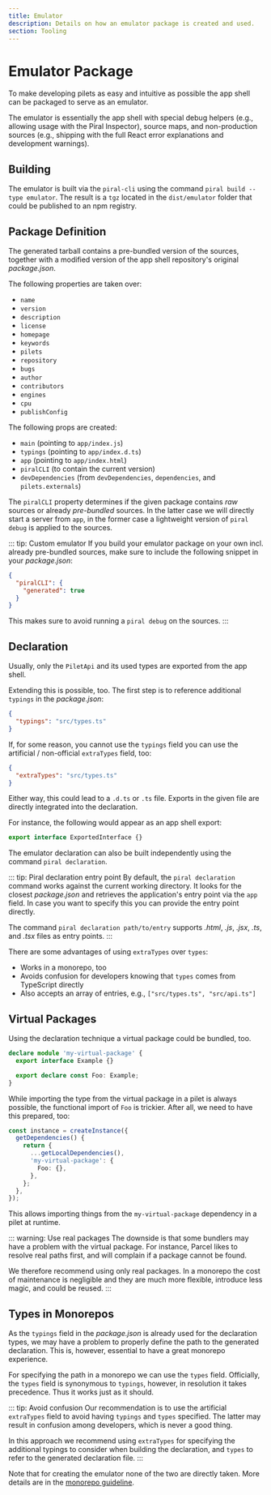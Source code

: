 ```yaml
---
title: Emulator
description: Details on how an emulator package is created and used.
section: Tooling
---
```


# Emulator Package

To make developing pilets as easy and intuitive as possible the app shell can be packaged to serve as an emulator.

The emulator is essentially the app shell with special debug helpers (e.g., allowing usage with the Piral Inspector), source maps, and non-production sources (e.g., shipping with the full React error explanations and development warnings).

## Building

The emulator is built via the `piral-cli` using the command `piral build --type emulator`. The result is a `tgz` located in the `dist/emulator` folder that could be published to an npm registry.

## Package Definition

The generated tarball contains a pre-bundled version of the sources, together with a modified version of the app shell repository's original *package.json*.

The following properties are taken over:

- `name`
- `version`
- `description`
- `license`
- `homepage`
- `keywords`
- `pilets`
- `repository`
- `bugs`
- `author`
- `contributors`
- `engines`
- `cpu`
- `publishConfig`

The following props are created:

- `main` (pointing to `app/index.js`)
- `typings` (pointing to `app/index.d.ts`)
- `app` (pointing to `app/index.html`)
- `piralCLI` (to contain the current version)
- `devDependencies` (from `devDependencies`, `dependencies`, and `pilets.externals`)

The `piralCLI` property determines if the given package contains *raw* sources or already *pre-bundled* sources. In the latter case we will directly start a server from `app`, in the former case a lightweight version of `piral debug` is applied to the sources.

::: tip: Custom emulator
If you build your emulator package on your own incl. already pre-bundled sources, make sure to include the following snippet in your *package.json*:

```json
{
  "piralCLI": {
    "generated": true
  }
}
```

This makes sure to avoid running a `piral debug` on the sources.
:::

## Declaration

Usually, only the `PiletApi` and its used types are exported from the app shell.

Extending this is possible, too. The first step is to reference additional `typings` in the *package.json*:

```json
{
  "typings": "src/types.ts"
}
```

If, for some reason, you cannot use the `typings` field you can use the artificial / non-official `extraTypes` field, too:

```json
{
  "extraTypes": "src/types.ts"
}
```

Either way, this could lead to a `.d.ts` or `.ts` file. Exports in the given file are directly integrated into the declaration.

For instance, the following would appear as an app shell export:

```ts
export interface ExportedInterface {}
```

The emulator declaration can also be built independently using the command `piral declaration`.

::: tip: Piral declaration entry point
By default, the `piral declaration` command works against the current working directory. It looks for the closest *package.json* and retrieves the application's entry point via the `app` field. In case you want to specify this you can provide the entry point directly.

The command `piral declaration path/to/entry` supports *.html*, *.js*, *.jsx*, *.ts*, and *.tsx* files as entry points.
:::

There are some advantages of using `extraTypes` over `types`:

- Works in a monorepo, too
- Avoids confusion for developers knowing that `types` comes from TypeScript directly
- Also accepts an array of entries, e.g., `["src/types.ts", "src/api.ts"]`

## Virtual Packages

Using the declaration technique a virtual package could be bundled, too.

```ts
declare module 'my-virtual-package' {
  export interface Example {}

  export declare const Foo: Example;
}
```

While importing the type from the virtual package in a pilet is always possible, the functional import of `Foo` is trickier. After all, we need to have this prepared, too:

```ts
const instance = createInstance({
  getDependencies() {
    return {
      ...getLocalDependencies(),
      'my-virtual-package': {
        Foo: {},
      },
    };
  },
});
```

This allows importing things from the `my-virtual-package` dependency in a pilet at runtime.

::: warning: Use real packages
The downside is that some bundlers may have a problem with the virtual package. For instance, Parcel likes to resolve real paths first, and will complain if a package cannot be found.

We therefore recommend using only real packages. In a monorepo the cost of maintenance is negligible and they are much more flexible, introduce less magic, and could be reused.
:::

## Types in Monorepos

As the `typings` field in the *package.json* is already used for the declaration types, we may have a problem to properly define the path to the generated declaration. This is, however, essential to have a great monorepo experience.

For specifying the path in a monorepo we can use the `types` field. Officially, the `types` field is synonymous to `typings`, however, in resolution it takes precedence. Thus it works just as it should.

::: tip: Avoid confusion
Our recommendation is to use the artificial `extraTypes` field to avoid having `typings` and `types` specified. The latter may result in confusion among developers, which is never a good thing.

In this approach we recommend using `extraTypes` for specifying the additional typings to consider when building the declaration, and `types` to refer to the generated declaration file.
:::

Note that for creating the emulator none of the two are directly taken. More details are in the [monorepo guideline](../tutorials/23-monorepo.md).
